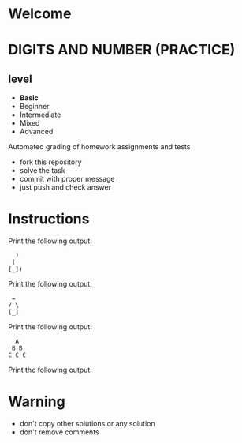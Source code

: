 # Welcome 
# DIGITS AND NUMBER (PRACTICE)
## level
- **Basic**
- Beginner
- Intermediate
- Mixed
- Advanced


Automated grading of homework assignments and tests
- fork this repository
- solve the task 
- commit with proper message
- just push and check answer

# Instructions
Print the following output:

```
  )
 (
[_])
```

Print the following output:

```
 =
/ \
[_]
```
Print the following output:
```
  A
 B B
C C C
```
Print the following output:


# Warning
- don't copy other solutions or any solution
- don't remove comments

